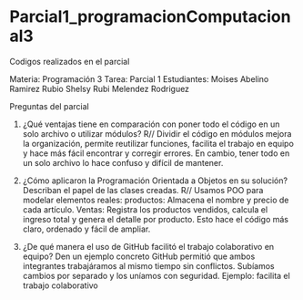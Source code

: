 # Parcial1_programacionComputacional3
Codigos realizados en el parcial 

Materia: Programación 3 
Tarea: Parcial 1
Estudiantes: 
Moises Abelino Ramirez Rubio
Shelsy Rubi Melendez Rodriguez 


Preguntas del parcial 

1. ¿Qué ventajas tiene en comparación con poner todo el código en
un solo archivo o utilizar módulos? R// Dividir el código en módulos mejora la organización, permite reutilizar funciones, facilita el trabajo en equipo y hace más fácil encontrar y corregir errores. En cambio, tener todo en un solo archivo lo hace confuso y difícil de mantener.

2. ¿Cómo aplicaron la Programación Orientada a Objetos en su
solución? Describan el papel de las clases creadas. R// 
Usamos POO para modelar elementos reales:
 productos: Almacena el nombre y precio de cada artículo.
 Ventas: Registra los productos vendidos, calcula el ingreso total y genera el detalle por producto.
 Esto hace el código más claro, ordenado y fácil de ampliar.

 3. ¿De qué manera el uso de GitHub facilitó el trabajo colaborativo
en equipo? Den un ejemplo concreto GitHub permitió que ambos integrantes trabajáramos al mismo tiempo sin conflictos. Subíamos cambios por separado y los uníamos con seguridad. Ejemplo: facilita el trabajo colaborativo 





